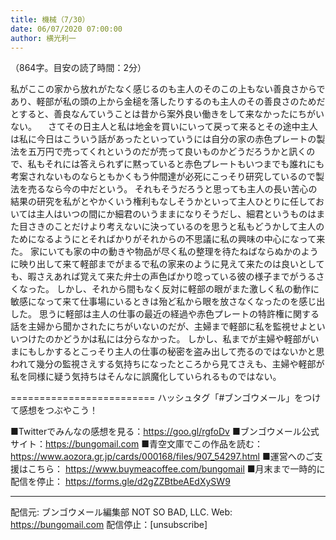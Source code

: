 ```yaml
---
title: 機械（7/30）
date: 06/07/2020 07:00:00
author: 横光利一
---
```


（864字。目安の読了時間：2分）

私がここの家から放れがたなく感じるのも主人のそのこの上もない善良さからであり、軽部が私の頭の上から金槌を落したりするのも主人のその善良さのためだとすると、善良なんていうことは昔から案外良い働きをして来なかったにちがいない。
　さてその日主人と私は地金を買いにいって戻って来るとその途中主人は私に今日はこういう話があったといっていうには自分の家の赤色プレートの製法を五万円で売ってくれというのだが売って良いものかどうだろうかと訊くので、私もそれには答えられずに黙っていると赤色プレートもいつまでも誰れにも考案されないものならともかくもう仲間達が必死にこっそり研究しているので製法を売るなら今の中だという。
それもそうだろうと思っても主人の長い苦心の結果の研究を私がとやかくいう権利もなしそうかといって主人ひとりに任しておいては主人はいつの間にか細君のいうままになりそうだし、細君というものはまた目さきのことだけより考えないに決っているのを思うと私もどうかして主人のためになるようにとそればかりがそれからの不思議に私の興味の中心になって来た。
家にいても家の中の動きや物品が尽く私の整理を待たねばならぬかのように映り出して来て軽部までがまるで私の家来のように見えて来たのは良いとしても、暇さえあれば覚えて来た弁士の声色ばかり唸っている彼の様子までがうるさくなった。
しかし、それから間もなく反対に軽部の眼がまた激しく私の動作に敏感になって来て仕事場にいるときは殆ど私から眼を放さなくなったのを感じ出した。
思うに軽部は主人の仕事の最近の経過や赤色プレートの特許権に関する話を主婦から聞かされたにちがいないのだが、主婦まで軽部に私を監視せよといいつけたのかどうかは私には分らなかった。
しかし、私までが主婦や軽部がいまにもしかするとこっそり主人の仕事の秘密を盗み出して売るのではないかと思われて幾分の監視さえする気持ちになったところから見てさえも、主婦や軽部が私を同様に疑う気持ちはそんなに誤魔化していられるものではない。

=========================
ハッシュタグ「#ブンゴウメール」をつけて感想をつぶやこう！　


■Twitterでみんなの感想を見る：https://goo.gl/rgfoDv
■ブンゴウメール公式サイト：https://bungomail.com
■青空文庫でこの作品を読む：https://www.aozora.gr.jp/cards/000168/files/907_54297.html
■運営へのご支援はこちら： https://www.buymeacoffee.com/bungomail
■月末まで一時的に配信を停止： https://forms.gle/d2gZZBtbeAEdXySW9

-------
配信元: ブンゴウメール編集部
NOT SO BAD, LLC.
Web: https://bungomail.com
配信停止：[unsubscribe]

